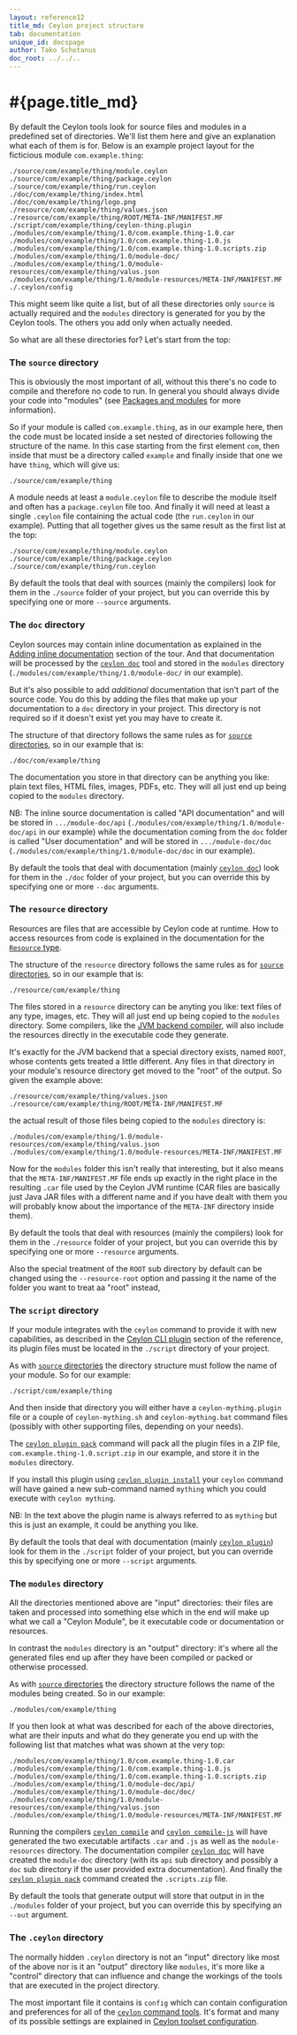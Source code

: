 ```yaml
---
layout: reference12
title_md: Ceylon project structure
tab: documentation
unique_id: docspage
author: Tako Schotanus
doc_root: ../../..
---
```


# #{page.title_md}

By default the Ceylon tools look for source files and modules in a predefined
set of directories. We'll list them here and give an explanation what each of
them is for. Below is an example project layout for the ficticious module
`com.example.thing`:

<!-- lang: none -->
    ./source/com/example/thing/module.ceylon
    ./source/com/example/thing/package.ceylon
    ./source/com/example/thing/run.ceylon
    ./doc/com/example/thing/index.html
    ./doc/com/example/thing/logo.png
    ./resource/com/example/thing/values.json
    ./resource/com/example/thing/ROOT/META-INF/MANIFEST.MF
    ./script/com/example/thing/ceylon-thing.plugin
    ./modules/com/example/thing/1.0/com.example.thing-1.0.car
    ./modules/com/example/thing/1.0/com.example.thing-1.0.js
    ./modules/com/example/thing/1.0/com.example.thing-1.0.scripts.zip
    ./modules/com/example/thing/1.0/module-doc/
    ./modules/com/example/thing/1.0/module-resources/com/example/thing/valus.json
    ./modules/com/example/thing/1.0/module-resources/META-INF/MANIFEST.MF
    ./.ceylon/config

This might seem like quite a list, but of all these directories only `source` is
actually required and the `modules` directory is generated for you by the Ceylon
tools. The others you add only when actually needed.

So what are all these directories for? Let's start from the top:

### The `source` directory

This is obviously the most important of all, without this there's no code to
compile and therefore no code to run. In general you should always divide your
code into "modules" (see [Packages and modules](../../../tour/modules/) for more
information).

So if your module is called `com.example.thing`, as in our example
here, then the code must be located inside a set nested of directories following
the structure of the name. In this case starting from the first element `com`,
then inside that must be a directory called `example` and finally inside that
one we have `thing`, which will give us:

<!-- lang: none -->
    ./source/com/example/thing

A module needs at least a `module.ceylon` file to describe the module itself
and often has a `package.ceylon` file too. And finally it will need at least a
single `.ceylon` file containing the actual code (the `run.ceylon` in our example).
Putting that all together gives us the same result as the first list at the top:

<!-- lang: none -->
    ./source/com/example/thing/module.ceylon
    ./source/com/example/thing/package.ceylon
    ./source/com/example/thing/run.ceylon

By default the tools that deal with sources (mainly the compilers) look for them
in the `./source` folder of your project, but you can override this by specifying
one or more `--source` arguments.

### The `doc` directory

Ceylon sources may contain inline documentation as explained in the
[Adding inline documentation](../../../tour/basics/#adding_inline_documentation)
section of the tour. And that documentation will be processed by the
[`ceylon doc`](../ceylon/subcommands/ceylon-doc.html) tool and stored in the
`modules` directory (`./modules/com/example/thing/1.0/module-doc/` in our
example).

But it's also possible to add *additional* documentation that isn't part of
the source code. You do this by adding the files that make up your documentation
to a `doc` directory in your project. This directory is not required so if it
doesn't exist yet you may have to create it.

The structure of that directory follows the same rules as for
[`source` directories](#the_source_directory), so in our example that is:

<!-- lang: none -->
    ./doc/com/example/thing

The documentation you store in that directory can be anything you like:
plain text files, HTML files, images, PDFs, etc. They will all just end up
being copied to the `modules` directory.

NB: The inline source documentation is called "API documentation" and will be
stored in `.../module-doc/api` (`./modules/com/example/thing/1.0/module-doc/api`
in our example) while the documentation coming from the `doc` folder is
called "User documentation" and will be stored in `.../module-doc/doc`
(`./modules/com/example/thing/1.0/module-doc/doc` in our example).

By default the tools that deal with documentation (mainly [`ceylon doc`](../ceylon/subcommands/ceylon-doc.html))
look for them in the `./doc` folder of your project, but you can override
this by specifying one or more `--doc` arguments.

### The `resource` directory

Resources are files that are accessible by Ceylon code at runtime. How to access
resources from code is explained in the documentation for the
[`Resource` type](https://modules.ceylon-lang.org/repo/1/ceylon/language/1.2.1/module-doc/api/Resource.type.html).

The structure of the `resource`  directory follows the same rules as for
[`source` directories](#the_source_directory), so in our example that is:

<!-- lang: none -->
    ./resource/com/example/thing

The files stored in a `resource` directory can be anyting you like: text files of any
type, images, etc. They will all just end up being copied to the `modules` directory.
Some compilers, like the [JVM backend compiler](../ceylon/subcommands/ceylon-compiler.html),
will also include the resources directly in the executable code they generate.

It's exactly for the JVM backend that a special directory exists, named `ROOT`, whose
contents gets treated a little different. Any files in that directory in your module's
resource directory get moved to the "root" of the output. So given the example above:

<!-- lang: none -->
    ./resource/com/example/thing/values.json
    ./resource/com/example/thing/ROOT/META-INF/MANIFEST.MF

the actual result of those files being copied to the `modules` directory is:

<!-- lang: none -->
    ./modules/com/example/thing/1.0/module-resources/com/example/thing/valus.json
    ./modules/com/example/thing/1.0/module-resources/META-INF/MANIFEST.MF

Now for the `modules` folder this isn't really that interesting, but it also means
that the `META-INF/MANIFEST.MF` file ends up exactly in the right place in the
resulting `.car` file used by the Ceylon JVM runtime (CAR files are basically just
Java JAR files with a different name and if you have dealt with them you will probably
know about the importance of the `META-INF` directory inside them).

By default the tools that deal with resources (mainly the compilers) look for them
in the `./resource` folder of your project, but you can override this by specifying
one or more `--resource` arguments.

Also the special treatment of the `ROOT` sub directory by default can be changed
using the `--resource-root` option and passing it the name of the folder you want
to treat aa "root" instead,

### The `script` directory

If your module integrates with the `ceylon` command to provide it with new
capabilities, as described in the [Ceylon CLI plugin](../plugin/) section
of the reference, its plugin files must be located in the `./script` directory
of your project.

As with [`source` directories](#the_source_directory) the directory structure
must follow the name of your module. So for our example:

<!-- lang: none -->
    ./script/com/example/thing

And then inside that directory you will either have a `ceylon-mything.plugin` file
or a couple of `ceylon-mything.sh` and `ceylon-mything.bat` command files (possibly
with other supporting files, depending on your needs).

The [`ceylon plugin pack`](../ceylon/subcommands/ceylon-doc.html) command
will pack all the plugin files in a ZIP file, `com.example.thing-1.0.script.zip`
in our example, and store it in the `modules` directory.

If you install this plugin using [`ceylon plugin install`](../ceylon/subcommands/ceylon-doc.html)
your `ceylon` command will have gained a new sub-command named `mything` which you
could execute with `ceylon mything`.

NB: In the text above the plugin name is always referred to as `mything` but this
is just an example, it could be anything you like.

By default the tools that deal with documentation (mainly [`ceylon plugin`](../ceylon/subcommands/ceylon-plugin.html))
look for them in the `./script` folder of your project, but you can override
this by specifying one or more `--script` arguments.

### The `modules` directory

All the directories mentioned above are "input" directories: their files are taken
and processed into something else which in the end will make up what we call a
"Ceylon Module", be it executable code or documentation or resources.

In contrast the `modules` directory is an "output" directory: it's where all the
generated files end up after they have been compiled or packed or otherwise processed.

As with [`source` directories](#the_source_directory) the directory structure
follows the name of the modules being created. So in our example:

<!-- lang: none -->
    ./modules/com/example/thing

If you then look at what was described for each of the above directories, what are
their inputs and what do they generate you end up with the following list that matches
what was shown at the very top:

<!-- lang: none -->
    ./modules/com/example/thing/1.0/com.example.thing-1.0.car
    ./modules/com/example/thing/1.0/com.example.thing-1.0.js
    ./modules/com/example/thing/1.0/com.example.thing-1.0.scripts.zip
    ./modules/com/example/thing/1.0/module-doc/api/
    ./modules/com/example/thing/1.0/module-doc/doc/
    ./modules/com/example/thing/1.0/module-resources/com/example/thing/valus.json
    ./modules/com/example/thing/1.0/module-resources/META-INF/MANIFEST.MF

Running the compilers [`ceylon compile`](../ceylon/subcommands/ceylon-compile.html) and
[`ceylon compile-js`](../ceylon/subcommands/ceylon-compile-js.html) will have generated
the two executable artifacts `.car` and `.js` as well as the `module-resources`
directory.
The documentation compiler [`ceylon doc`](../ceylon/subcommands/ceylon-doc.html) will
have created the `module-doc` directory (with its `api` sub directory and possibly a
`doc` sub directory if the user provided extra documentation).
And finally the [`ceylon plugin pack`](../ceylon/subcommands/ceylon-plugin.html) command
created the `.scripts.zip` file.

By default the tools that generate output will store that output in in the `./modules`
folder of your project, but you can override this by specifying an `--out` argument.

### The `.ceylon` directory

The normally hidden `.ceylon` directory is not an "input" directory like most of the above
nor is it an "output" directory like `modules`, it's more like a "control" directory that
can influence and change the workings of the tools that are executed in the project directory.

The most important file it contains is `config` which can contain configuration and preferences
for all of the [`ceylon` command tools](../ceylon/subcommands/). It's format and many of
its possible settings are explained in [Ceylon toolset configuration](../config).

